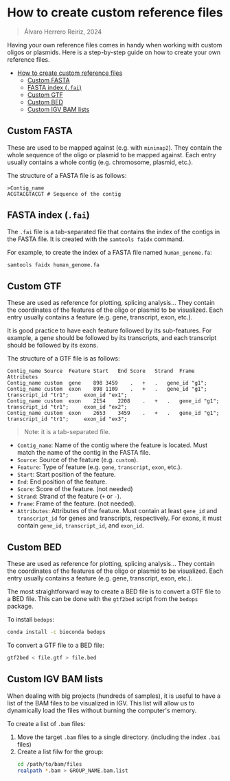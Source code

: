 # How to create custom reference files

> Álvaro Herrero Reiriz, 2024

Having your own reference files comes in handy when working with custom oligos or plasmids. Here is a step-by-step guide on how to create your own reference files.

- [How to create custom reference files](#how-to-create-custom-reference-files)
  - [Custom FASTA](#custom-fasta)
  - [FASTA index (`.fai`)](#fasta-index-fai)
  - [Custom GTF](#custom-gtf)
  - [Custom BED](#custom-bed)
  - [Custom IGV BAM lists](#custom-igv-bam-lists)

## Custom FASTA

These are used to be mapped against (e.g. with `minimap2`). They contain the whole sequence of the oligo or plasmid to be mapped against. Each entry usually contains a whole contig (e.g. chromosome, plasmid, etc.).

The structure of a FASTA file is as follows:

```fasta
>Contig_name
ACGTACGTACGT # Sequence of the contig
```

## FASTA index (`.fai`)
The `.fai` file is a tab-separated file that contains the index of the contigs in the FASTA file. It is created with the `samtools faidx` command.

For example, to create the index of a FASTA file named `human_genome.fa`:

```bash
samtools faidx human_genome.fa
```

## Custom GTF

These are used as reference for plotting, splicing analysis... They contain the coordinates of the features of the oligo or plasmid to be visualized. Each entry usually contains a feature (e.g. gene, transcript, exon, etc.).

It is good practice to have each feature followed by its sub-features. For example, a gene should be followed by its transcripts, and each transcript should be followed by its exons.

The structure of a GTF file is as follows:

```gtf
Contig_name	Source	Feature	Start	End	Score	Strand	Frame	Attributes
Contig_name	custom	gene	898	3459	.	+	.	gene_id "g1";
Contig_name	custom	exon	898	1109	.	+	.	gene_id "g1";     transcript_id "tr1";     exon_id "ex1";    
Contig_name	custom	exon	2154	2208	.	+	.	gene_id "g1";     transcript_id "tr1";     exon_id "ex2";    
Contig_name	custom	exon	2653	3459	.	+	.	gene_id "g1";     transcript_id "tr1";     exon_id "ex3";
```
> Note: it is a tab-separated file.

- `Contig_name`: Name of the contig where the feature is located. Must match the name of the contig in the FASTA file.
- `Source`: Source of the feature (e.g. `custom`).
- `Feature`: Type of feature (e.g. `gene`, `transcript`, `exon`, etc.).
- `Start`: Start position of the feature.
- `End`: End position of the feature.
- `Score`: Score of the feature. (not needed)
- `Strand`: Strand of the feature (`+` or `-`).
- `Frame`: Frame of the feature. (not needed).
- `Attributes`: Attributes of the feature. Must contain at least `gene_id` and `transcript_id` for genes and transcripts, respectively. For exons, it must contain `gene_id`, `transcript_id`, and `exon_id`.

## Custom BED

These are used as reference for plotting, splicing analysis... They contain the coordinates of the features of the oligo or plasmid to be visualized. Each entry usually contains a feature (e.g. gene, transcript, exon, etc.).

The most straightforward way to create a BED file is to convert a GTF file to a BED file. This can be done with the `gtf2bed` script from the `bedops` package.

To install `bedops`:

```bash
conda install -c bioconda bedops
```

To convert a GTF file to a BED file:

```bash
gtf2bed < file.gtf > file.bed
```
## Custom IGV BAM lists

When dealing with big projects (hundreds of samples), it is useful to have a list of the BAM files to be visualized in IGV. This list will allow us to dynamically load the files without burning the computer's memory.

To create a list of `.bam` files:

1. Move the target `.bam` files to a single directory. (including the index `.bai` files)
2. Create a list filw for the group:
   ```bash
   cd /path/to/bam/files
   realpath *.bam > GROUP_NAME.bam.list
   ```